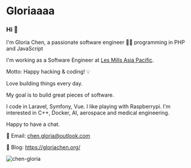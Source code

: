 # Gloriaaaa


### Hi :wave:

I'm Gloria Chen, a passionate software engineer 👩‍💻 programming in PHP and JavaScript

I'm working as a Software Engineer at <a href="https://www.lesmills.com.au/" target="_blank">Les Mills Asia Pacific</a>. 

Motto: Happy hacking & coding! 💡 

Love building things every day.

My goal is to build great pieces of software.

I code in Laravel, Symfony, Vue. I like playing with Raspberrypi. I'm interested in C++, Docker, AI, aerospace and medical engineering.

Happy to have a chat.

:email: Email: chen.gloria@outlook.com

:notebook_with_decorative_cover: Blog: <https://gloriachen.org/>

<img src="https://github-readme-stats.vercel.app/api?username=chen-gloria&show_icons=true&theme=radical" alt="chen-gloria" />
